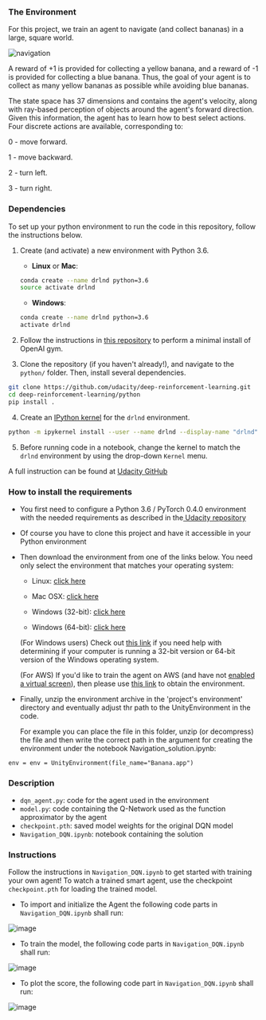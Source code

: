 ### The Environment


For this project, we train an agent to navigate (and collect bananas) in a large, square world.


![navigation](https://user-images.githubusercontent.com/89017449/132192881-f134212a-a2b7-4f10-a965-55ae33bf4c37.gif)



A reward of +1 is provided for collecting a yellow banana, and a reward of -1 is provided for collecting a blue banana. Thus, the goal of your agent is to collect as many yellow bananas as possible while avoiding blue bananas.

The state space has 37 dimensions and contains the agent's velocity, along with ray-based perception of objects around the agent's forward direction. Given this information, the agent has to learn how to best select actions. Four discrete actions are available, corresponding to:

0 - move forward.

1 - move backward.

2 - turn left.

3 - turn right.


### Dependencies

To set up your python environment to run the code in this repository, follow the instructions below.

1. Create (and activate) a new environment with Python 3.6.

	- __Linux__ or __Mac__: 
	```bash
	conda create --name drlnd python=3.6
	source activate drlnd
	```
	- __Windows__: 
	```bash
	conda create --name drlnd python=3.6 
	activate drlnd
	```
  
2. Follow the instructions in [this repository](https://github.com/openai/gym) to perform a minimal install of OpenAI gym.  

	
3. Clone the repository (if you haven't already!), and navigate to the `python/` folder.  Then, install several dependencies.
```bash
git clone https://github.com/udacity/deep-reinforcement-learning.git
cd deep-reinforcement-learning/python
pip install .
```

4. Create an [IPython kernel](http://ipython.readthedocs.io/en/stable/install/kernel_install.html) for the `drlnd` environment.  
```bash
python -m ipykernel install --user --name drlnd --display-name "drlnd"
```

5. Before running code in a notebook, change the kernel to match the `drlnd` environment by using the drop-down `Kernel` menu. 

A full instruction can be found at [Udacity GitHub](https://github.com/udacity/deep-reinforcement-learning)  


### How to install the requirements

- You first need to configure a Python 3.6 / PyTorch 0.4.0 environment with the needed requirements as described in the[ Udacity repository](https://github.com/udacity/deep-reinforcement-learning#dependencies)

- Of course you have to clone this project and have it accessible in your Python environment

- Then download the environment from one of the links below. You need only select the environment that matches your operating system:

  - Linux: [click here](https://s3-us-west-1.amazonaws.com/udacity-drlnd/P1/Banana/Banana_Linux.zip)

  - Mac OSX: [click here](https://s3-us-west-1.amazonaws.com/udacity-drlnd/P1/Banana/Banana.app.zip)

  - Windows (32-bit): [click here](https://s3-us-west-1.amazonaws.com/udacity-drlnd/P1/Banana/Banana_Windows_x86.zip)

  - Windows (64-bit): [click here](https://s3-us-west-1.amazonaws.com/udacity-drlnd/P1/Banana/Banana_Windows_x86_64.zip)

  (For Windows users) Check out [this link](https://support.microsoft.com/en-us/help/827218/how-to-determine-whether-a-computer-is-running-a-32-bit-version-or-64) if you need help with determining if your computer is running a 32-bit version or 64-bit version of the Windows operating system.

  (For AWS) If you'd like to train the agent on AWS (and have not [enabled a virtual screen](https://github.com/Unity-Technologies/ml-agents/blob/master/docs/Training-on-Amazon-Web-Service.md)), then please use [this link](https://s3-us-west-1.amazonaws.com/udacity-drlnd/P1/Banana/Banana_Linux_NoVis.zip) to obtain the environment.


- Finally, unzip the environment archive in the 'project's environment' directory and eventually adjust thr path to the UnityEnvironment in the code.

  For example you can place the file in this folder, unzip (or decompress) the file and then write the correct path in the argument for creating the environment under the notebook Navigation_solution.ipynb:

```
env = env = UnityEnvironment(file_name="Banana.app")
```

### Description

- `dqn_agent.py`: code for the agent used in the environment
- `model.py`: code containing the Q-Network used as the function approximator by the agent
- `checkpoint.pth`: saved model weights for the original DQN model
- `Navigation_DQN.ipynb`: notebook containing the solution

### Instructions

Follow the instructions in `Navigation_DQN.ipynb` to get started with training your own agent! 
To watch a trained smart agent, use the checkpoint `checkpoint.pth` for loading the trained model. 


- To import and initialize the Agent the following code parts in `Navigation_DQN.ipynb` shall run:

![image](https://user-images.githubusercontent.com/89017449/134241420-104e05e0-f1f1-4869-bbba-e5e75ae6224e.png)


- To train the model, the following code parts in `Navigation_DQN.ipynb` shall run:

![image](https://user-images.githubusercontent.com/89017449/134241539-e99b8f94-0213-440f-9cdb-f1b87a22ad73.png)

- To plot the score, the following code part in `Navigation_DQN.ipynb` shall run: 

![image](https://user-images.githubusercontent.com/89017449/134240990-8bbf7cf9-db1a-4189-a35a-ea509ecd2c97.png)

